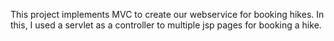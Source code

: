 This project implements MVC to create our webservice for booking hikes. In this, I used a servlet as a controller to
multiple jsp pages for booking a hike.
